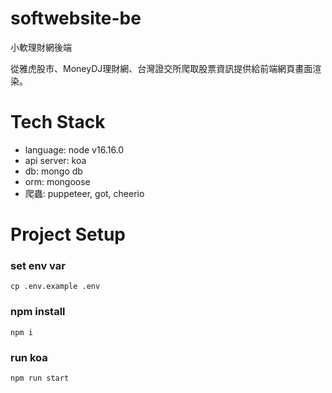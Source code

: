 # softwebsite-be
小軟理財網後端

從雅虎股市、MoneyDJ理財網、台灣證交所爬取股票資訊提供給前端網頁畫面渲染。

# Tech Stack
- language: node v16.16.0
- api server: koa
- db: mongo db
- orm: mongoose
- 爬蟲: puppeteer, got, cheerio

# Project Setup
### set env var
    cp .env.example .env

### npm install
    npm i

### run koa
    npm run start
